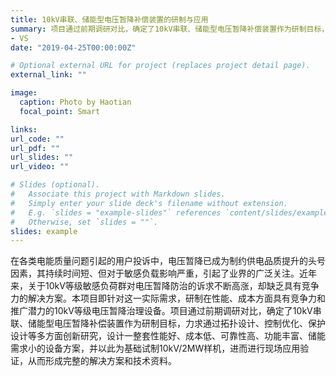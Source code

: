 ```yaml
---
title: 10kV串联、储能型电压暂降补偿装置的研制与应用
summary: 项目通过前期调研对比，确定了10kV串联、储能型电压暂降补偿装置作为研制目标，力求通过拓扑设计、控制优化、保护设计等多方面创新研究，设计一整套性能好、成本低...
- VS
date: "2019-04-25T00:00:00Z"

# Optional external URL for project (replaces project detail page).
external_link: ""

image:
  caption: Photo by Haotian
  focal_point: Smart

links:
url_code: ""
url_pdf: ""
url_slides: ""
url_video: ""

# Slides (optional).
#   Associate this project with Markdown slides.
#   Simply enter your slide deck's filename without extension.
#   E.g. `slides = "example-slides"` references `content/slides/example-slides.md`.
#   Otherwise, set `slides = ""`.
slides: example
---
```

在各类电能质量问题引起的用户投诉中，电压暂降已成为制约供电品质提升的头号因素，其持续时间短、但对于敏感负载影响严重，引起了业界的广泛关注。近年来，关于10kV等级敏感负荷群对电压暂降防治的诉求不断高涨，却缺乏具有竞争力的解决方案。本项目即针对这一实际需求，研制在性能、成本方面具有竞争力和推广潜力的10kV等级电压暂降治理设备。项目通过前期调研对比，确定了10kV串联、储能型电压暂降补偿装置作为研制目标，力求通过拓扑设计、控制优化、保护设计等多方面创新研究，设计一整套性能好、成本低、可靠性高、功能丰富、储能需求小的设备方案，并以此为基础试制10kV/2MW样机，进而进行现场应用验证，从而形成完整的解决方案和技术资料。

